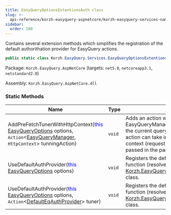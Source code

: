 ```yaml
---
title: EasyQueryOptionsExtentionsAuth class
slug: >-
  api-reference/korzh-easyquery-aspnetcore/korzh-easyquery-services-namespace/easyqueryoptionsextentionsauth-class
sidebar:
  order: 100
---
```


Contains several extension methods which simplifies the registration  of the default authorithation provider for EasyQuery actions.
```csharp
public static class Korzh.EasyQuery.Services.EasyQueryOptionsExtentionsAuth

```
Package: `Korzh.EasyQuery.AspNetCore` (targets: `net5.0`, `netcoreapp3.1`, `netstandard2.0`)

Assembly: `Korzh.EasyQuery.AspNetCore.dll`

### Static Methods

| Name | Type | Description | 
| --- | --- | --- | 
| AddPreFetchTunerWithHttpContext(<span style='color: blue'>this</span> [EasyQueryOptions](/easyquery/docs/api-reference/korzh-easyquery/korzh-easyquery-services-namespace/easyqueryoptions-class) options, `Action`&lt;[EasyQueryManager](/easyquery/docs/api-reference/korzh-easyquery/korzh-easyquery-services-namespace/easyquerymanager-class), `HttpContext`&gt; tunningAction) | `void` | Adds an action which allows to tune EasyQueryManager (e.g. add some conditions to the current query) before query execution.  This action can take into the account the current HTTP context (request parameters, current user) passed in the parameter. | 
| UseDefaultAuthProvider(<span style='color: blue'>this</span> [EasyQueryOptions](/easyquery/docs/api-reference/korzh-easyquery/korzh-easyquery-services-namespace/easyqueryoptions-class) options) | `void` | Registers the defaul authentication provider - a function (resolver)  that returns and instance of [Korzh.EasyQuery.Services.DefaultEqAuthProvider](/easyquery/docs/api-reference/korzh-easyquery-aspnetcore/korzh-easyquery-services-namespace/defaulteqauthprovider-class) class. | 
| UseDefaultAuthProvider(<span style='color: blue'>this</span> [EasyQueryOptions](/easyquery/docs/api-reference/korzh-easyquery/korzh-easyquery-services-namespace/easyqueryoptions-class) options, `Action`&lt;[DefaultEqAuthProvider](/easyquery/docs/api-reference/korzh-easyquery-aspnetcore/korzh-easyquery-services-namespace/defaulteqauthprovider-class)&gt; tuner) | `void` | Registers the defaul authentication provider - a function (resolver)  that returns and instance of [Korzh.EasyQuery.Services.DefaultEqAuthProvider](/easyquery/docs/api-reference/korzh-easyquery-aspnetcore/korzh-easyquery-services-namespace/defaulteqauthprovider-class) class. |
